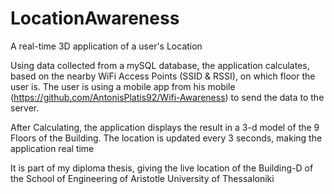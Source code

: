 # LocationAwareness
A real-time 3D application of a user's Location

Using data collected from a mySQL database, the application calculates, based on the nearby WiFi Access Points (SSID & RSSI), on which floor the user is. The user is using a mobile app from his mobile (https://github.com/AntonisPlatis92/Wifi-Awareness) to send the data to the server.

After Calculating, the application displays the result in a 3-d model of the 9 Floors of the Building. The location is updated every 3 seconds, making the application real time

It is part of my diploma thesis, giving the live location of the Building-D of the School of Engineering of Aristotle University of Thessaloniki
